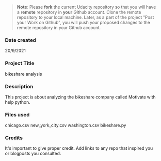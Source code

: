 >**Note**: Please **fork** the current Udacity repository so that you will have a **remote** repository in **your** Github account. Clone the remote repository to your local machine. Later, as a part of the project "Post your Work on Github", you will push your proposed changes to the remote repository in your Github account.

### Date created
20/9/2021
### Project Title
bikeshare analysis
### Description
This project is about analyzing the bikeshare company called Motivate with help python.
### Files used
chicago.csv
new_york_city.csv
washington.csv
bikeshare.py
### Credits
It's important to give proper credit. Add links to any repo that inspired you or blogposts you consulted.

